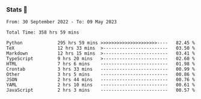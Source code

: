 ### Stats 👋
<!--START_SECTION:waka-->

```text
From: 30 September 2022 - To: 09 May 2023

Total Time: 358 hrs 59 mins

Python             295 hrs 59 mins >>>>>>>>>>>>>>>>>>>>>----   82.45 %
TeX                12 hrs 33 mins  >------------------------   03.50 %
Markdown           12 hrs 15 mins  >------------------------   03.41 %
TypeScript         9 hrs 20 mins   >------------------------   02.60 %
HTML               7 hrs 6 mins    -------------------------   01.98 %
Crontab            3 hrs 33 mins   -------------------------   00.99 %
Other              3 hrs 5 mins    -------------------------   00.86 %
JSON               2 hrs 44 mins   -------------------------   00.76 %
YAML               2 hrs 10 mins   -------------------------   00.61 %
JavaScript         2 hrs 3 mins    -------------------------   00.57 %
```

<!--END_SECTION:waka-->

<!--
**buhaytza2005/buhaytza2005** is a ✨ _special_ ✨ repository because its `README.md` (this file) appears on your GitHub profile.

Here are some ideas to get you started:

- 🔭 I’m currently working on ...
- 🌱 I’m currently learning ...
- 👯 I’m looking to collaborate on ...
- 🤔 I’m looking for help with ...
- 💬 Ask me about ...
- 📫 How to reach me: ...
- 😄 Pronouns: ...
- ⚡ Fun fact: ...
-->



